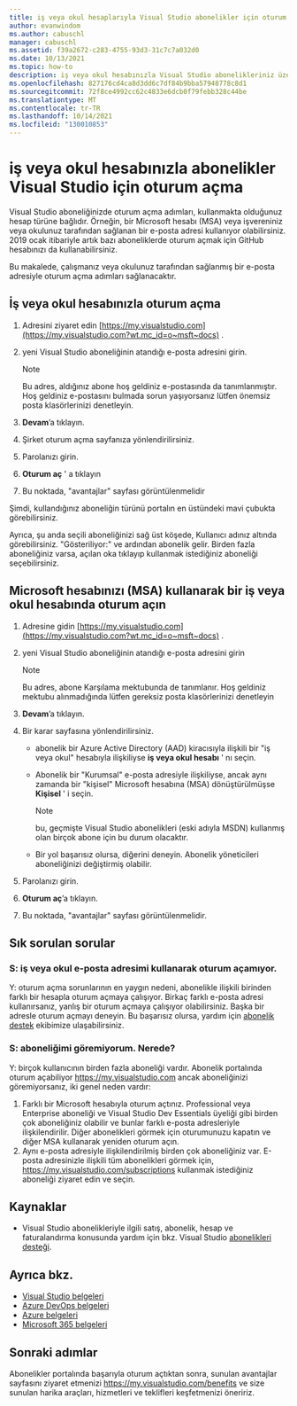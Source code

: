 ```yaml
---
title: iş veya okul hesaplarıyla Visual Studio abonelikler için oturum açın | Microsoft Docs
author: evanwindom
ms.author: cabuschl
manager: cabuschl
ms.assetid: f39a2672-c283-4755-93d3-31c7c7a032d0
ms.date: 10/13/2021
ms.topic: how-to
description: iş veya okul hesabınızla Visual Studio abonelikleriniz üzerinde nasıl oturum kullanabileceğinizi öğrenin.
ms.openlocfilehash: 827176cd4ca8d3dd6c7df84b9bba57948778c8d1
ms.sourcegitcommit: 72f8ce4992cc62c4833e6dcb0f79febb328c44be
ms.translationtype: MT
ms.contentlocale: tr-TR
ms.lasthandoff: 10/14/2021
ms.locfileid: "130010853"
---
```

# <a name="signing-in-to-visual-studio-subscriptions-with-your-work-or-school-account"></a>iş veya okul hesabınızla abonelikler Visual Studio için oturum açma 
Visual Studio aboneliğinizde oturum açma adımları, kullanmakta olduğunuz hesap türüne bağlıdır.  Örneğin, bir Microsoft hesabı (MSA) veya işvereniniz veya okulunuz tarafından sağlanan bir e-posta adresi kullanıyor olabilirsiniz.  2019 ocak itibariyle artık bazı aboneliklerde oturum açmak için GitHub hesabınızı da kullanabilirsiniz. 

Bu makalede, çalışmanız veya okulunuz tarafından sağlanmış bir e-posta adresiyle oturum açma adımları sağlanacaktır.

## <a name="signing-in-with-your-work-or-school-account"></a>İş veya okul hesabınızla oturum açma
1. Adresini ziyaret edin [https://my.visualstudio.com](https://my.visualstudio.com?wt.mc_id=o~msft~docs) .
2. yeni Visual Studio aboneliğinin atandığı e-posta adresini girin.

   > [!NOTE]
   > Bu adres, aldığınız abone hoş geldiniz e-postasında da tanımlanmıştır. Hoş geldiniz e-postasını bulmada sorun yaşıyorsanız lütfen önemsiz posta klasörlerinizi denetleyin.

3. **Devam**’a tıklayın.
4. Şirket oturum açma sayfanıza yönlendirilirsiniz.
5. Parolanızı girin.
6. **Oturum aç** ' a tıklayın
7. Bu noktada, "avantajlar" sayfası görüntülenmelidir

Şimdi, kullandığınız aboneliğin türünü portalın en üstündeki mavi çubukta görebilirsiniz.

Ayrıca, şu anda seçili aboneliğinizi sağ üst köşede, Kullanıcı adınız altında görebilirsiniz.  "Gösteriliyor:" ve ardından abonelik gelir.  Birden fazla aboneliğiniz varsa, açılan oka tıklayıp kullanmak istediğiniz aboneliği seçebilirsiniz.

## <a name="using-your-microsoft-account-msa-to-sign-in-to-a-work-or-school-account"></a>Microsoft hesabınızı (MSA) kullanarak bir iş veya okul hesabında oturum açın
1. Adresine gidin [https://my.visualstudio.com](https://my.visualstudio.com?wt.mc_id=o~msft~docs) .
2. yeni Visual Studio aboneliğinin atandığı e-posta adresini girin

   > [!NOTE]
   > Bu adres, abone Karşılama mektubunda de tanımlanır. Hoş geldiniz mektubu alınmadığında lütfen gereksiz posta klasörlerinizi denetleyin

3. **Devam**’a tıklayın.
4. Bir karar sayfasına yönlendirilirsiniz.
    - abonelik bir Azure Active Directory (AAD) kiracısıyla ilişkili bir "iş veya okul" hesabıyla ilişkiliyse **iş veya okul hesabı** ' nı seçin.
    - Abonelik bir "Kurumsal" e-posta adresiyle ilişkiliyse, ancak aynı zamanda bir "kişisel" Microsoft hesabına (MSA) dönüştürülmüşse **Kişisel** ' i seçin.

        > [!NOTE]
        > bu, geçmişte Visual Studio abonelikleri (eski adıyla MSDN) kullanmış olan birçok abone için bu durum olacaktır.

    - Bir yol başarısız olursa, diğerini deneyin.  Abonelik yöneticileri aboneliğinizi değiştirmiş olabilir.

5. Parolanızı girin.
6. **Oturum aç**’a tıklayın.
7. Bu noktada, "avantajlar" sayfası görüntülenmelidir.

## <a name="frequently-asked-questions"></a>Sık sorulan sorular
### <a name="q--im-unable-to-sign-in-using-my-work-or-school-email-address"></a>S: iş veya okul e-posta adresimi kullanarak oturum açamıyor.  
Y: oturum açma sorunlarının en yaygın nedeni, abonelikle ilişkili birinden farklı bir hesapla oturum açmaya çalışıyor.  Birkaç farklı e-posta adresi kullanırsanız, yanlış bir oturum açmaya çalışıyor olabilirsiniz.  Başka bir adresle oturum açmayı deneyin.  Bu başarısız olursa, yardım için [abonelik destek](https://visualstudio.microsoft.com/subscriptions/support/) ekibimize ulaşabilirsiniz.  

### <a name="q--i-cant-see-my-subscription-where-is-it"></a>S: aboneliğimi göremiyorum. Nerede?
Y: birçok kullanıcının birden fazla aboneliği vardır.  Abonelik portalında oturum açabiliyor https://my.visualstudio.com ancak aboneliğinizi göremiyorsanız, iki genel neden vardır:
1. Farklı bir Microsoft hesabıyla oturum açtınız.  Professional veya Enterprise aboneliği ve Visual Studio Dev Essentials üyeliği gibi birden çok aboneliğiniz olabilir ve bunlar farklı e-posta adresleriyle ilişkilendirilir. Diğer abonelikleri görmek için oturumunuzu kapatın ve diğer MSA kullanarak yeniden oturum açın.
2. Aynı e-posta adresiyle ilişkilendirilmiş birden çok aboneliğiniz var.  E-posta adresinizle ilişkili tüm abonelikleri görmek için, https://my.visualstudio.com/subscriptions kullanmak istediğiniz aboneliği ziyaret edin ve seçin. 

## <a name="resources"></a>Kaynaklar 
- Visual Studio abonelikleriyle ilgili satış, abonelik, hesap ve faturalandırma konusunda yardım için bkz. Visual Studio [abonelikleri desteği](https://aka.ms/vssubscriberhelp).

## <a name="see-also"></a>Ayrıca bkz.
- [Visual Studio belgeleri](/visualstudio/)
- [Azure DevOps belgeleri](/azure/devops/)
- [Azure belgeleri](/azure/)
- [Microsoft 365 belgeleri](/microsoft-365/)

## <a name="next-steps"></a>Sonraki adımlar
Abonelikler portalında başarıyla oturum açtıktan sonra, sunulan avantajlar sayfasını ziyaret etmenizi https://my.visualstudio.com/benefits ve size sunulan harika araçları, hizmetleri ve teklifleri keşfetmenizi öneririz.